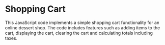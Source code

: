 # Shopping Cart
This JavaScript code implements a simple shopping cart functionality for an online dessert shop. 
The code includes features such as adding items to the cart, displaying the cart, 
clearing the cart and calculating totals including taxes.
